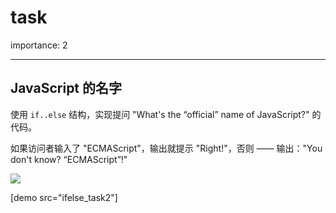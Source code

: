 # task

importance: 2

***

## JavaScript 的名字

使用 `if..else` 结构，实现提问 "What's the “official” name of JavaScript?" 的代码。

如果访问者输入了 "ECMAScript"，输出就提示 "Right!"，否则 —— 输出："You don't know? “ECMAScript”!"

![](../../../../02-first-steps/10-ifelse/2-check-standard/ifelse\_task2.svg)

\[demo src="ifelse\_task2"]
